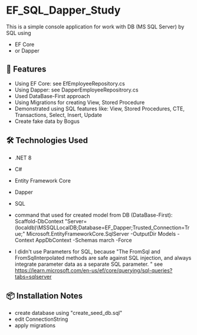 # EF_SQL_Dapper_Study

This is a simple console application for work with DB (MS SQL Server) by SQL using
- EF Core
- or Dapper


## 🚀 Features

- Using EF Core: see EfEmployeeRepository.cs
- Using Dapper: see DapperEmployeeRepositrory.cs
- Used DataBase-First approach
- Using Migrations for creating View, Stored Procedure
- Demonstrated using SQL features like: View, Stored Procedures, CTE, Transactions, Select, Insert, Update
- Create fake data by Bogus

## 🛠️ Technologies Used

- .NET 8
- C#
- Entity Framework Core
- Dapper
- SQL

- command that used for created model from DB (DataBase-First):
Scaffold-DbContext "Server=(localdb)\MSSQLLocalDB;Database=EF_Dapper;Trusted_Connection=True;" Microsoft.EntityFrameworkCore.SqlServer -OutputDir Models -Context AppDbContext -Schemas march -Force
- I didn't use Parameters for SQL, because "The FromSql and FromSqlInterpolated methods are safe against SQL injection, and always integrate parameter data as a separate SQL parameter. " see https://learn.microsoft.com/en-us/ef/core/querying/sql-queries?tabs=sqlserver

## 📦 Installation Notes

- create database using "create_seed_db.sql"
- edit ConnectionString
- apply migrations
